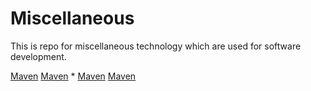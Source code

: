 # Miscellaneous
This is repo for miscellaneous technology which are used for software development.

[Maven](Miscellaneous/blob/master/maven/Maven.md)
[Maven](maven)
    * <a href="maven/Maven.md">Maven</a>
<a href="maven/Maven.md">Maven</a>



